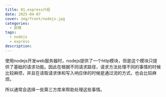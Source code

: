 ```yaml
---
title: 01.express介绍
date: 2025-04-07
cover: img/front/nodejs.jpg
categories:
  - 前端
tags:
  - nodejs
  - express
description: 
---
```


使用nodejs开发web服务器时，nodejs提供了一个http模块，但是这个模块只提供了基础的请求功能。因此在根据不同请求路径，请求方法处理不同的事情的时候比较麻烦，并且在读取请求体和写入响应体的时候是通过流的方式，也会比较麻烦。

所以通常会选择一些第三方库来帮助处理这些事情。










